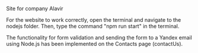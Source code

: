 Site for company Alavir

For the website to work correctly, open the terminal and navigate to the nodejs folder. Then, type the command "npm run start" in the terminal.

The functionality for form validation and sending the form to a Yandex email using Node.js has been implemented on the Contacts page (contactUs).